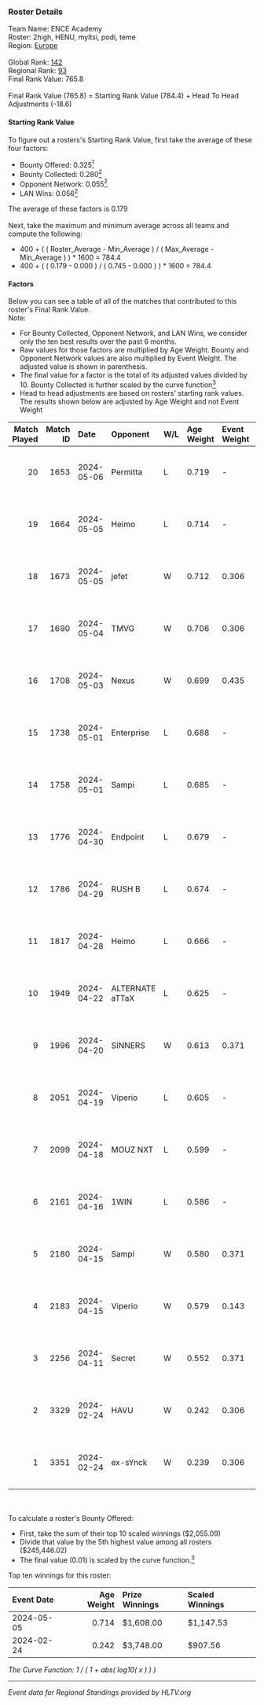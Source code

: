 ### Roster Details<br />
Team Name: ENCE Academy<br />
Roster: 2high, HENU, myltsi, podi, teme<br />
Region: [Europe]( ../standings_europe.md)<br />
<br />
Global Rank: [142](../standings_global.md)<br />
Regional Rank: [93]( ../standings_europe.md)<br />
Final Rank Value:  765.8<br />
<br />
Final Rank Value (765.8) = Starting Rank Value (784.4) + Head To Head Adjustments (-18.6)<br />

#### Starting Rank Value<br />
To figure out a rosters's Starting Rank Value, first take the average of these four factors:<br />
- Bounty Offered: 0.325[<sup>1</sup>](#table2)
- Bounty Collected: 0.280[<sup>2</sup>](#table1)
- Opponent Network: 0.055[<sup>2</sup>](#table1)
- LAN Wins: 0.056[<sup>2</sup>](#table1)

The average of these factors is 0.179<br />
<br />
Next, take the maximum and minimum average across all teams and compute the following:<br />
- 400 + ( ( Roster_Average - Min_Average ) / ( Max_Average - Min_Average ) ) * 1600 = 784.4
- 400 + ( ( 0.179 - 0.000 ) / ( 0.745 - 0.000 ) ) * 1600 = 784.4


#### Factors<br />
Below you can see a table of all of the matches that contributed to this roster's Final Rank Value.<br />
Note:<br />

- For Bounty Collected, Opponent Network, and LAN Wins, we consider only the ten best results over the past 6 months.
- Raw values for those factors are multiplied by Age Weight. Bounty and Opponent Network values are also multiplied by Event Weight. The adjusted value is shown in parenthesis.
- The final value for a factor is the total of its adjusted values divided by 10. Bounty Collected is further scaled by the curve function[<sup>3</sup>](#curveFunction)
- Head to head adjustments are based on rosters' starting rank values. The results shown below are adjusted by Age Weight and not Event Weight
<span id="table1"></span><br />


| Match Played | Match ID | Date       | Opponent        | W/L | Age Weight | Event Weight | Bounty Collected | Opponent Network | LAN Wins  | H2H Adj. | Roster                          |
| -: | -: | :- | :- | :- | :- | :- | :- | :- | :- | -: | :- |
|           20 |     1653 | 2024-05-06 | Permitta        | L   | 0.719      | -            | -                | -                | -         |    -6.00 | 2high, HENU, myltsi, podi, teme |
|           19 |     1664 | 2024-05-05 | Heimo           | L   | 0.714      | -            | -                | -                | -         |   -12.88 | 2high, HENU, myltsi, podi, teme |
|           18 |     1673 | 2024-05-05 | jefet           | W   | 0.712      | 0.306        | 0.002 (0.000)    | 0.027 (0.006)    | 0 (0.000) |     4.60 | 2high, HENU, myltsi, podi, teme |
|           17 |     1690 | 2024-05-04 | TMVG            | W   | 0.706      | 0.306        | 0.000 (0.000)    | 0.004 (0.001)    | 0 (0.000) |     2.32 | 2high, HENU, myltsi, podi, teme |
|           16 |     1708 | 2024-05-03 | Nexus           | W   | 0.699      | 0.435        | 0.011 (0.003)    | 0.432 (0.131)    | 0 (0.000) |    13.52 | 2high, HENU, myltsi, podi, teme |
|           15 |     1738 | 2024-05-01 | Enterprise      | L   | 0.688      | -            | -                | -                | -         |    -6.25 | 2high, HENU, myltsi, podi, teme |
|           14 |     1758 | 2024-05-01 | Sampi           | L   | 0.685      | -            | -                | -                | -         |    -4.93 | HENU, myltsi, podi, S1rva, teme |
|           13 |     1776 | 2024-04-30 | Endpoint        | L   | 0.679      | -            | -                | -                | -         |    -6.25 | HENU, myltsi, podi, S1rva, teme |
|           12 |     1786 | 2024-04-29 | RUSH B          | L   | 0.674      | -            | -                | -                | -         |    -7.96 | HENU, myltsi, podi, S1rva, teme |
|           11 |     1817 | 2024-04-28 | Heimo           | L   | 0.666      | -            | -                | -                | -         |   -13.08 | HENU, myltsi, podi, S1rva, teme |
|           10 |     1949 | 2024-04-22 | ALTERNATE aTTaX | L   | 0.625      | -            | -                | -                | -         |    -5.22 | HENU, myltsi, podi, S1rva, teme |
|            9 |     1996 | 2024-04-20 | SINNERS         | W   | 0.613      | 0.371        | 0.058 (0.013)    | 0.744 (0.169)    | 0 (0.000) |    16.72 | HENU, myltsi, podi, S1rva, teme |
|            8 |     2051 | 2024-04-19 | Viperio         | L   | 0.605      | -            | -                | -                | -         |   -13.11 | HENU, myltsi, podi, S1rva, teme |
|            7 |     2099 | 2024-04-18 | MOUZ NXT        | L   | 0.599      | -            | -                | -                | -         |    -3.05 | HENU, myltsi, podi, S1rva, teme |
|            6 |     2161 | 2024-04-16 | 1WIN            | L   | 0.586      | -            | -                | -                | -         |    -5.25 | HENU, myltsi, podi, S1rva, teme |
|            5 |     2180 | 2024-04-15 | Sampi           | W   | 0.580      | 0.371        | 0.045 (0.010)    | 0.975 (0.209)    | 0 (0.000) |    13.48 | HENU, myltsi, podi, S1rva, teme |
|            4 |     2183 | 2024-04-15 | Viperio         | W   | 0.579      | 0.143        | 0.002 (0.000)    | 0.049 (0.004)    | 0 (0.000) |     5.71 | HENU, myltsi, podi, S1rva, teme |
|            3 |     2256 | 2024-04-11 | Secret          | W   | 0.552      | 0.371        | 0.000 (0.000)    | 0.085 (0.017)    | 0 (0.000) |     4.05 | HENU, myltsi, podi, S1rva, teme |
|            2 |     3329 | 2024-02-24 | HAVU            | W   | 0.242      | 0.306        | 0.002 (0.000)    | 0.202 (0.015)    | 1 (0.242) |     3.63 | HENU, myltsi, podi, S1rva, teme |
|            1 |     3351 | 2024-02-24 | ex-sYnck        | W   | 0.239      | 0.306        | 0.000 (0.000)    | 0.027 (0.002)    | 1 (0.239) |     1.33 | HENU, myltsi, podi, S1rva, teme |

<br />
<span id="table2"></span><br />
To calculate a roster's Bounty Offered:<br />

- First, take the sum of their top 10 scaled winnings ($2,055.09)
- Divide that value by the 5th highest value among all rosters ($245,446.02)
- The final value (0.01) is scaled by the curve function.[<sup>3</sup>](#curveFunction)

Top ten winnings for this roster:<br />

| Event Date | Age Weight | Prize Winnings | Scaled Winnings |
| :- | -: | :- | :- |
| 2024-05-05 |      0.714 | $1,608.00      | $1,147.53       |
| 2024-02-24 |      0.242 | $3,748.00      | $907.56         |


<span id="curveFunction"></span>_The Curve Function: 1 / ( 1 + abs( log10( x ) ) )_<br />

---
_Event data for Regional Standings provided by HLTV.org_<br />
